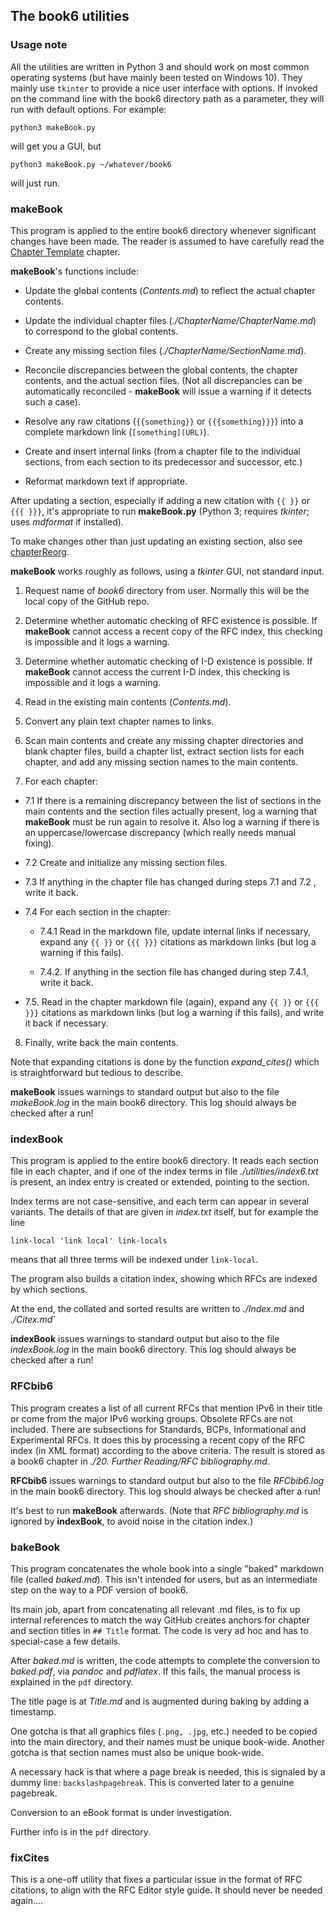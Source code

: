 ## The book6 utilities

### Usage note

All the utilities are written in Python 3 and should work on most common
operating systems (but have mainly been tested on Windows 10). They mainly
use `tkinter` to provide a nice user interface with options. If invoked on
the command line with the book6 directory path as a parameter, they will
run with default options. For example:
```
python3 makeBook.py
```
will get you a GUI, but
```
python3 makeBook.py ~/whatever/book6
```
will just run.

### makeBook

This program is applied to the entire book6 directory
whenever significant changes have been made. The reader 
is assumed to have carefully read the 
[Chapter Template](https://github.com/becarpenter/book6/blob/main/99.%20Chapter%20Template/99.%20Chapter%20Template.md)
chapter.

__makeBook__'s functions include:

 - Update the global contents (_Contents.md_) to reflect the actual chapter contents.

 - Update the individual chapter files (_./ChapterName/ChapterName.md_) to correspond to the global contents.

 - Create any missing section files (_./ChapterName/SectionName.md_).

 - Reconcile discrepancies between the global contents, the chapter
contents, and the actual section files. (Not all discrepancies can
be automatically reconciled - __makeBook__ will issue a warning if it
detects such a case).

 - Resolve any raw citations (`{{something}}` or `{{{something}}}`)
into a complete markdown link (`[something](URL)`).

 - Create and insert internal links (from a chapter file to the
individual sections, from each section to its predecessor and
successor, etc.)

 - Reformat markdown text if appropriate.

After updating a section, especially if adding a new citation
with `{{ }}` or `{{{ }}}`, it's appropriate to run __makeBook.py__ 
(Python 3; requires _tkinter_; uses _mdformat_ if installed).

To make changes other than just updating an existing section, 
also see [chapterReorg](./chapterReorg.md).

__makeBook__ works roughly as follows, using a _tkinter_ GUI, not
standard input.

1. Request name of _book6_ directory from user. Normally this
will be the local copy of the GitHub repo.

2. Determine whether automatic checking of RFC existence is
possible. If __makeBook__ cannot access a recent copy of the RFC
index, this checking is impossible and it logs a warning.

3. Determine whether automatic checking of I-D existence is
possible. If __makeBook__ cannot access the current I-D index,
this checking is impossible and it logs a warning.

4. Read in the existing main contents (_Contents.md_).

5. Convert any plain text chapter names to links.

6. Scan main contents and create any missing chapter directories
and blank chapter files, build a chapter list, extract
section lists for each chapter, and add any missing section
names to the main contents.

7. For each chapter:

  * 7.1 If there is a remaining discrepancy between
the list of sections in the main contents and the section
files actually present, log a warning that __makeBook__ must
be run again to resolve it. Also log a warning if there is
an uppercase/lowercase discrepancy (which really needs
manual fixing).

  * 7.2 Create and initialize any missing section files.

  * 7.3 If anything in the chapter file has changed during
steps 7.1 and 7.2 , write it back.

  * 7.4 For each section in the chapter:  

    * 7.4.1 Read in the markdown file, update internal links
if necessary, expand any `{{ }}` or `{{{ }}}` citations
as markdown links (but log a warning if this fails).

    * 7.4.2. If anything in the section file has changed during
step 7.4.1, write it back.

  * 7.5. Read in the chapter markdown file (again),
expand any `{{ }}` or `{{{ }}}` citations as markdown links
(but log a warning if this fails), and write it back
if necessary.

8. Finally, write back the main contents.

Note that expanding citations is done by the function
_expand_cites()_ which is straightforward but tedious
to describe.

__makeBook__ issues warnings to standard output but also
to the file _makeBook.log_ in the main book6 directory.
This log should always be checked after a run!


### indexBook

This program is applied to the entire book6 directory. It reads
each section file in each chapter, and if one of the index terms
in file _./utilities/index6.txt_ is present, an index entry is
created or extended, pointing to the section. 

Index terms are not case-sensitive, and each term can appear
in several variants. The details of that are given in
_index.txt_ itself, but for example the line
~~~
link-local 'link local' link-locals
~~~
means that all three terms will be indexed under `link-local`.

The program also builds a citation index, showing which RFCs
are indexed by which sections.

At the end, the collated and sorted results are written to _./Index.md_
and _./Citex.md`_

__indexBook__ issues warnings to standard output but also
to the file _indexBook.log_ in the main book6 directory.
This log should always be checked after a run!

### RFCbib6

This program creates a list of all current RFCs that
mention IPv6 in their title or come from the major IPv6 working groups.
Obsolete RFCs are not included. There are subsections for Standards, BCPs, 
Informational and Experimental RFCs. It does this by processing a recent
copy of the RFC index (in XML format) according to the above criteria.
The result is stored as a book6 chapter in
_./20. Further Reading/RFC bibliography.md_.

__RFCbib6__ issues warnings to standard output but also
to the file _RFCbib6.log_ in the main book6 directory.
This log should always be checked after a run!

It's best to run __makeBook__ afterwards. (Note that _RFC bibliography.md_
is ignored by __indexBook__, to avoid noise in the citation index.)

### bakeBook

This program concatenates the whole book into a single "baked"
markdown file (called _baked.md_). This isn't intended for users,
but as an intermediate step on the way to a PDF version of
book6.

Its main job, apart from concatenating all relevant .md files,
is to fix up internal references to match the way GitHub
creates anchors for chapter and section titles in `## Title`
format. The code is very ad hoc and has to special-case
a few details.

After _baked.md_ is written, the code attempts to complete
the conversion to _baked.pdf_, via _pandoc_ and _pdflatex_. If this
fails, the manual process is explained in the `pdf` directory. 

The title page is at _Title.md_ and is augmented during
baking by adding a timestamp.

One gotcha is that all graphics files (`.png, .jpg`, etc.)
needed to be copied into the main directory, and their names
must be unique book-wide. Another gotcha
is that section names must also be unique book-wide.

A necessary hack is that where a page break is needed,
this is signaled by a dummy line: `backslashpagebreak`.
This is converted later to a genuine pagebreak.

Conversion to an eBook format is under investigation.

Further info is in the `pdf` directory.

### fixCites

This is a one-off utility that fixes a particular issue in
the format of RFC citations, to align with the RFC Editor
style guide. It should never be needed again....

